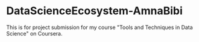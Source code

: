 # DataScienceEcosystem-AmnaBibi
This is for project submission for my course "Tools and Techniques in Data Science" on Coursera.
